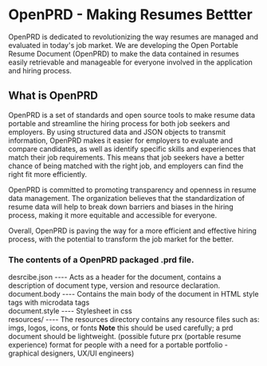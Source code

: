 # OpenPRD - Making Resumes Bettter

OpenPRD is dedicated to revolutionizing the way resumes are managed and evaluated in today's job market. We are developing the Open Portable Resume Document (OpenPRD) to make the data contained in resumes easily retrievable and manageable for everyone involved in the application and hiring process.

## What is OpenPRD 

OpenPRD is a set of standards and open source tools to make resume data portable and streamline the hiring process for both job seekers and employers. By using structured data and JSON objects to transmit information, OpenPRD makes it easier for employers to evaluate and compare candidates, as well as identify specific skills and experiences that match their job requirements. This means that job seekers have a better chance of being matched with the right job, and employers can find the right fit more efficiently.

OpenPRD is committed to promoting transparency and openness in resume data management. The organization believes that the standardization of resume data will help to break down barriers and biases in the hiring process, making it more equitable and accessible for everyone.

Overall, OpenPRD is paving the way for a more efficient and effective hiring process, with the potential to transform the job market for the better.

### The contents of a OpenPRD packaged .prd file.

desrcibe.json   ---- Acts as a header for the document, contains a description of document type, version and resource declaration.\
document.body   ---- Contains the main body of the document in HTML style tags with microdata tags\
document.style  ---- Stylesheet in css\
resources/      ---- The resources directory contains any resource files such as: imgs, logos, icons, or fonts <b>Note</b> this should be used carefully; a prd document should be lightweight. (possible future prx (portable resume experience) format for people with a need for a portable portfolio - graphical designers, UX/UI engineers)
